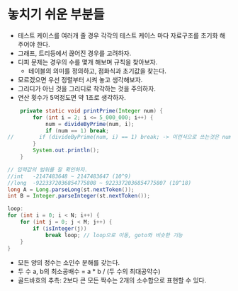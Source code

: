 # 놓치기 쉬운 부분들

- 테스트 케이스를 여러개 줄 경우 각각의 테스트 케이스 마다 자료구조를 초기화 해주어야 한다.
- 그래프, 트리등에서 끊어진 경우를 고려하자.
- 디피 문제는 경우의 수를 몇개 해보며 규칙을 찾아보자.
  - 테이블의 의미를 정의하고, 점화식과 초기값을 찾는다.
- 모르겠으면 우선 정렬부터 시켜 놓고 생각해보자.
- 그리디가 아닌 것을 그리디로 착각하는 것을 주의하자.
- 연산 횟수가 5억정도면 약 1초로 생각하자.


```java
    private static void printPrime(Integer num) {
        for (int i = 2; i <= 5_000_000; i++) {
            num = divideByPrime(num, i);
            if (num == 1) break;
//        if (divideByPrime(num, i) == 1) break; -> 이런식으로 쓰는것은 num값의 갱신을 막는다.
        }
        System.out.println();
    }
```

```java
// 입력값의 범위를 잘 확인하자.
//int	-2147483648 ~ 2147483647 (10^9)
//long	-9223372036854775808 ~ 9223372036854775807 (10^18)
long A = Long.parseLong(st.nextToken());
int B = Integer.parseInteger(st.nextToken());
```

```java
loop:
for (int i = 0; i < N; i++) {
    for (int j = 0; j < M; j++) {
        if (isInteger(j))
            break loop; // loop으로 이동, goto와 비슷한 기능
    }
}
```

- 모든 양의 정수는 소인수 분해를 갖는다.
- 두 수 a, b의 최소공배수 = a * b / (두 수의 최대공약수)
- 골드바흐의 추측: 2보다 큰 모든 짝수는 2개의 소수합으로 표현할 수 있다.